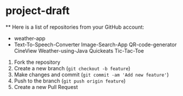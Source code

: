 # project-draft

** Here is a list of repositories from your GitHub account:

- weather-app
- Text-To-Speech-Converter
Image-Search-App
QR-code-generator
CineView
Weather-using-Java
Quickeats
Tic-Tac-Toe



1. Fork the repository
2. Create a new branch (`git checkout -b feature`)
3. Make changes and commit (`git commit -am 'Add new feature'`)
4. Push to the branch (`git push origin feature`)
5. Create a new Pull Request
